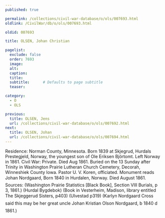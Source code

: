 ```yaml
---
published: true

permalink: /collections/civil-war-database/o/ols/007693.html
oldlink: /CivilWar/db/o/ols/007693.html

oldid: 007693

title: OLSEN, Johan Christian

pagelist:
  exclude: false
  order: 7693
  image: 
  alt:
  caption:
  title:
  subtitle:      # Defaults to page subtitle
  teaser:

category: 
  - O 
  - OLS

previous:
  title: OLSEN, Jens
  url: /collections/civil-war-database/o/ols/007692.html  
next:
  title: OLSEN, Johan
  url: /collections/civil-war-database/o/ols/007694.html   
---
```

Residence: Norman County, Minnesota. Born 1839 at Skjegrud, Hurdals Prestegjeld, Norway, the youngest son of Ole Eriksen Bj&ouml;rtomt. Left Norway in 1861. Civil War: Private. Died Aug 1861. Buried on the 13 Sunday after Trinity in Washington Prairie Lutheran Church Cemetery, Decorah, Winneshiek County Iowa. Pastor U. V. Koren, officiated. Monument reads &#147;Johan Nordgaard, Born 1840 in Hurdalen, Norway. Died August 1861&#148;. Sources: (Washington Prairie Statistics [Black Book], Section VIII Burials, p 3, 1861.) (Hurdal Bygdebok) (Book in Vesterheim, Madison, library entitled &#147;The Skjeggerud Sisters&#148;, p403) (Ulvestad p319) (Karlyn Nordgaard Cross said this may be her great uncle &#147;Johan Kristian Olson Nordgaard, b 1840 d 1861&#148;.)